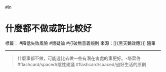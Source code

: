 #ln 
# 什麼都不做或許比較好
標籤： #降低失敗風險 #懷疑論  #打破無意義規則 
來源：[[《黑天鵝效應》]] 隨筆

---

> 什麼事都不做，可能遠比去做一些有潛在害處的事更好。-塔雷伯 #flashcard/spaced/陰性建議 #flashcard/spaced/過好生活的原則 